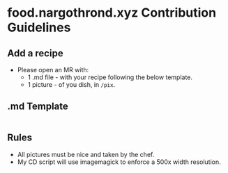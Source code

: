 # food.nargothrond.xyz Contribution Guidelines

## Add a recipe
- Please open an MR with:
    - 1 .md file - with your recipe following the below template.
    - 1 picture - of you dish, in `/pix`.

## .md Template
```md

```

## Rules
- All pictures must be nice and taken by the chef. 
- My CD script will use imagemagick to enforce a 500x width resolution.
